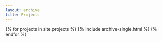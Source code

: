 ```yaml
---
layout: archive
title: Projects
---
```


{% for projects in site.projects %}
        {% include archive-single.html %}
{% endfor %}
